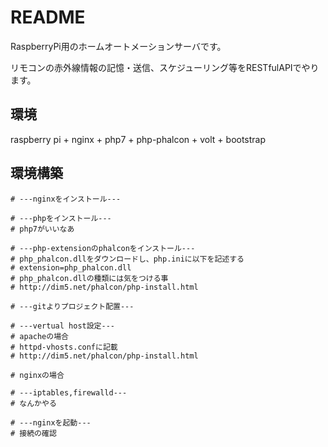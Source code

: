 # README

RaspberryPi用のホームオートメーションサーバです。

リモコンの赤外線情報の記憶・送信、スケジューリング等をRESTfulAPIでやります。

## 環境
raspberry pi + nginx + php7 + php-phalcon + volt + bootstrap

## 環境構築
```
# ---nginxをインストール---

# ---phpをインストール---
# php7がいいなあ

# ---php-extensionのphalconをインストール---
# php_phalcon.dllをダウンロードし、php.iniに以下を記述する
# extension=php_phalcon.dll
# php_phalcon.dllの種類には気をつける事
# http://dim5.net/phalcon/php-install.html

# ---gitよりプロジェクト配置---

# ---vertual host設定---
# apacheの場合
# httpd-vhosts.confに記載
# http://dim5.net/phalcon/php-install.html

# nginxの場合

# ---iptables,firewalld---
# なんかやる

# ---nginxを起動---
# 接続の確認

```
